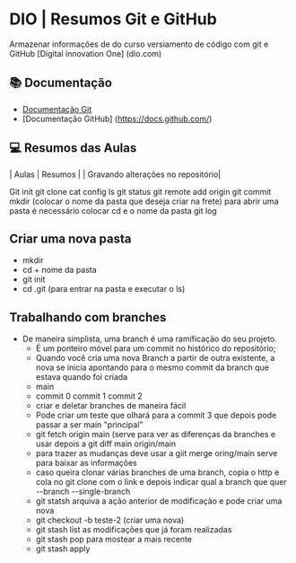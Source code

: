 
# DIO | Resumos Git e GitHub

Armazenar informações de do curso versiamento de código com git e GitHub [Digital innovation One] (dio.com)


## 📚 Documentação
- [Documentação Git](https://git-scm.com/doc)
- [Documentação GitHub] (https://docs.github.com/)

## 💻 Resumos das Aulas

| Aulas | Resumos |
| Gravando alterações no repositório| 


Git init
git clone
cat config
ls
git status
git remote add origin
git commit 
mkdir (colocar o nome da pasta que deseja criar na frete)
para abrir uma pasta é necessário colocar cd e o nome da pasta
git log

## Criar uma nova pasta
  - mkdir
  - cd + nome da pasta
  - git init
  - cd .git (para entrar na pasta e executar o ls)

## Trabalhando com branches
- De maneira simplista, uma branch é uma ramificação do seu projeto.
  - É um ponteiro móvel para um commit no histórico do repositório;
  - Quando você cria uma nova Branch a partir de outra existente, a nova se inicia apontando para o mesmo commit da branch que estava quando foi criada
  - main
  - commit 0 commit 1 commit 2
  - criar e deletar branches de maneira fácil
  - Pode criar um teste que olhará para a commit 3 que depois pode passar a ser main "principal"
  - git fetch origin main (serve para ver as diferenças da branches e usar depois a git diff main origin/main
  - para trazer as mudanças deve usar a giit merge oring/main serve para baixar as informações
  - caso queira clonar várias branches de uma branch, copia o http e cola no git clone com o link e depois indicar qual a branch que quer --branch --single-branch
  - git statsh arquiva a ação anterior de modificação e pode criar uma nova
  - git checkout -b teste-2 (criar uma nova)
  - git stash list as modificações que já foram realizadas
  - git stash pop para mostear a mais recente
  - git stash apply

